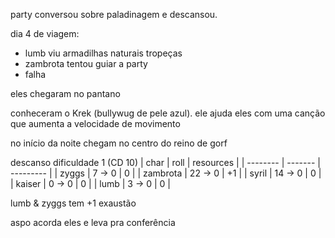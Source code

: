 party conversou sobre paladinagem e descansou.

dia 4 de viagem:
- lumb viu armadilhas naturais tropeças
- zambrota tentou guiar a party
- falha

eles chegaram no pantano

conheceram o Krek (bullywug de pele azul). ele ajuda eles com uma canção que aumenta a velocidade de movimento

no início da noite chegam no centro do reino de gorf

descanso dificuldade 1 (CD 10)
| char     | roll    | resources |
| -------- | ------- | --------- |
| zyggs    | 7 -> 0  | 0         |
| zambrota | 22 -> 0 | +1        |
| syril    | 14 -> 0 | 0         |
| kaiser   | 0 -> 0  | 0         |
| lumb     | 3 -> 0  | 0         |

lumb & zyggs tem +1 exaustão

aspo acorda eles e leva pra conferência
